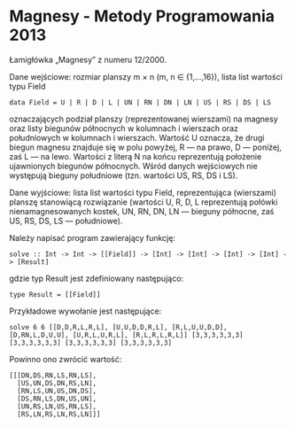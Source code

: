 Magnesy - Metody Programowania 2013
======

Łamigłówka „Magnesy” z numeru 12/2000.

Dane wejściowe: rozmiar planszy m × n (m, n ∈ {1,...,16}), lista list wartości typu Field
```
data Field = U | R | D | L | UN | RN | DN | LN | US | RS | DS | LS
```

oznaczających podział planszy (reprezentowanej wierszami) na magnesy oraz listy biegunów północnych w kolumnach i wierszach oraz południowych w kolumnach i wierszach. Wartość U oznacza, że drugi biegun magnesu znajduje się w polu powyżej, R — na prawo, D — poniżej, zaś L — na lewo. Wartości z literą N na końcu reprezentują położenie ujawnionych biegunów północnych. Wśród danych wejściowych nie występują bieguny południowe (tzn. wartości US, RS, DS i LS).

Dane wyjściowe: lista list wartości typu Field, reprezentująca (wierszami) planszę stanowiącą rozwiązanie (wartości U, R, D, L reprezentują połówki nienamagnesowanych kostek, UN, RN, DN, LN — bieguny północne, zaś US, RS, DS, LS — południowe).

Należy napisać program zawierający funkcję:
```
solve :: Int -> Int -> [[Field]] -> [Int] -> [Int] -> [Int] -> [Int] -> [Result]
```

gdzie typ Result jest zdefiniowany następująco:
```
type Result = [[Field]]
```

Przykładowe wywołanie jest następujące:
```
solve 6 6 [[D,D,R,L,R,L], [U,U,D,D,R,L], [R,L,U,U,D,D], [D,RN,L,D,U,U], [U,R,L,U,R,L], [R,L,R,L,R,L]] [3,3,3,3,3,3] [3,3,3,3,3,3] [3,3,3,3,3,3] [3,3,3,3,3,3]
```

Powinno ono zwrócić wartość:
```
[[[DN,DS,RN,LS,RN,LS], 
  [US,UN,DS,DN,RS,LN], 
  [RN,LS,UN,US,DN,DS], 
  [DS,RN,LS,DN,US,UN], 
  [UN,RS,LN,US,RN,LS], 
  [RS,LN,RS,LN,RS,LN]]] 
```
